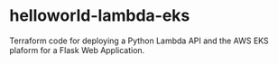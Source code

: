 # helloworld-lambda-eks
Terraform code for deploying a Python Lambda API and the AWS EKS plaform for a Flask Web Application.
